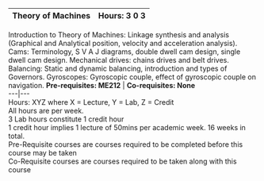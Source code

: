 **Theory of Machines** | **Hours: 3 0 3**  
---|---  
Introduction to Theory of Machines: Linkage synthesis and analysis (Graphical and Analytical position, velocity and acceleration analysis). Cams: Terminology, S V A J diagrams, double dwell cam design, single dwell cam design. Mechanical drives: chains drives and belt drives. Balancing: Static and dynamic balancing, introduction and types of Governors. Gyroscopes: Gyroscopic couple, effect of gyroscopic couple on navigation.
**Pre-requisites: ME212** | **Co-requisites: None**  
---|---  
Hours: XYZ where X = Lecture, Y = Lab, Z = Credit  
All hours are per week.  
3 Lab hours constitute 1 credit hour  
1 credit hour implies 1 lecture of 50mins per academic week. 16 weeks in total.  
Pre-Requisite courses are courses required to be completed before this course may be taken  
Co-Requisite courses are courses required to be taken along with this course
